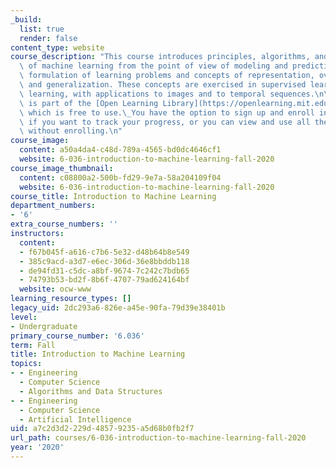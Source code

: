 ```yaml
---
_build:
  list: true
  render: false
content_type: website
course_description: "This course introduces principles, algorithms, and applications\
  \ of machine learning from the point of view of modeling and prediction. It includes\
  \ formulation of learning problems and concepts of representation, over-fitting,\
  \ and generalization. These concepts are exercised in supervised learning and reinforcement\
  \ learning, with applications to images and to temporal sequences.\n\nThis course\
  \ is part of the [Open Learning Library](https://openlearning.mit.edu/courses-programs/open-learning-library),\
  \ which is free to use.\_You have the option to sign up and enroll in the course\
  \ if you want to track your progress, or you can view and use all the materials\
  \ without enrolling.\n"
course_image:
  content: a50a4da4-c48d-789a-4565-bd0dc4646cf1
  website: 6-036-introduction-to-machine-learning-fall-2020
course_image_thumbnail:
  content: c08800a2-500b-fd29-9e7a-58a204109f04
  website: 6-036-introduction-to-machine-learning-fall-2020
course_title: Introduction to Machine Learning
department_numbers:
- '6'
extra_course_numbers: ''
instructors:
  content:
  - f67b045f-a616-c7b6-5e32-d48b64b8e549
  - 385c9acd-a3d7-e6ec-306d-36e8bbddb118
  - de94fd31-c5dc-a8bf-9674-7c242c7bdb65
  - 74793b53-bd2f-8b6f-4707-79ad624164bf
  website: ocw-www
learning_resource_types: []
legacy_uid: 2dc293a6-826e-a45e-90fa-79d39e38401b
level:
- Undergraduate
primary_course_number: '6.036'
term: Fall
title: Introduction to Machine Learning
topics:
- - Engineering
  - Computer Science
  - Algorithms and Data Structures
- - Engineering
  - Computer Science
  - Artificial Intelligence
uid: a7c2d3d2-229d-4857-9235-a5d68b0fb2f7
url_path: courses/6-036-introduction-to-machine-learning-fall-2020
year: '2020'
---
```

